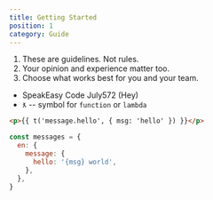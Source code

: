 ```yaml
---
title: Getting Started
position: 1
category: Guide
---
```


1. These are guidelines. Not rules.
2. Your opinion and experience matter too.
3. Choose what works best for you and your team.

- SpeakEasy Code July572 (Hey)
- `ƛ` -- symbol for `function` or `lambda`

```html
<p>{{ t('message.hello', { msg: 'hello' }) }}</p>
```

```js
const messages = {
  en: {
    message: {
      hello: '{msg} world',
    },
  },
}
```
